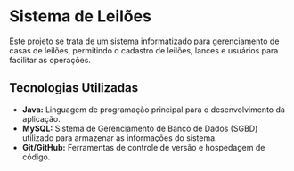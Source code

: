 # Sistema de Leilões

Este projeto se trata de um sistema informatizado para gerenciamento de casas de leilões, permitindo o cadastro de leilões, lances e usuários para facilitar as operações.

## Tecnologias Utilizadas

* **Java:** Linguagem de programação principal para o desenvolvimento da aplicação.
* **MySQL:** Sistema de Gerenciamento de Banco de Dados (SGBD) utilizado para armazenar as informações do sistema.
* **Git/GitHub:** Ferramentas de controle de versão e hospedagem de código.
